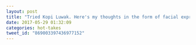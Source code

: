 ```yaml
---
layout: post
title: "Tried Kopi Luwak. Here's my thoughts in the form of facial expressions."
date: 2017-05-29 01:32:09
categories: hot-takes
tweet_id: "869003397436977152"
---
```



<!-- Original tweet: https://twitter.com/i/status/869003397436977152 -->